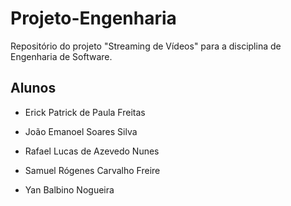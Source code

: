 # Projeto-Engenharia
Repositório do projeto "Streaming de Vídeos" para a disciplina de Engenharia de Software.

## Alunos
- Erick Patrick de Paula Freitas

- João Emanoel Soares Silva 

- Rafael Lucas de Azevedo Nunes

- Samuel Rógenes Carvalho Freire

- Yan Balbino Nogueira
